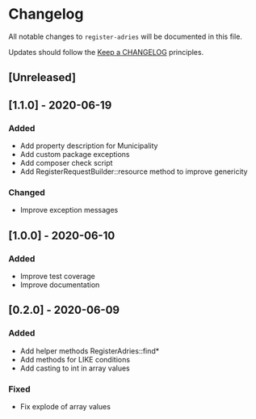 # Changelog

All notable changes to `register-adries` will be documented in this file.

Updates should follow the [Keep a CHANGELOG](http://keepachangelog.com/) principles.

## [Unreleased]

## [1.1.0] - 2020-06-19

### Added
- Add property description for Municipality
- Add custom package exceptions
- Add composer check script
- Add RegisterRequestBuilder::resource method to improve genericity

### Changed
- Improve exception messages

## [1.0.0] - 2020-06-10

### Added
- Improve test coverage
- Improve documentation

## [0.2.0] - 2020-06-09

### Added
- Add helper methods RegisterAdries::find*
- Add methods for LIKE conditions
- Add casting to int in array values

### Fixed
- Fix explode of array values
